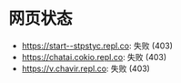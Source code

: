 # 网页状态
- https://start--stpstyc.repl.co: 失败 (403)
- https://chatai.cokio.repl.co: 失败 (403)
- https://v.chavir.repl.co: 失败 (403)
